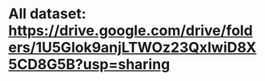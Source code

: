 # All dataset: https://drive.google.com/drive/folders/1U5Glok9anjLTWOz23QxIwiD8X5CD8G5B?usp=sharing

